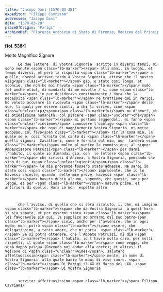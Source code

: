 ```yaml
---
title: "Jacopo Dani (1570-03-20)"
expeditor: "Filippo Cavriana"
addressee: "Jacopo Dani"
date: "1570-03-20"
placeOfOrigin: "Parigi"
archiveRef: "Florence Archivio di Stato di Firenze, Mediceo del Principato, 1317, fols. -"
---
```



**[fol. 538r]**

Molto Magnifico Signore 


          Le due lettere  di Vostra Signoria  scritte in diversi tempi, mi sono venute <span class="lb-marker"></span> alli mani, in luoghi, et tempi diversi, et però la risposta <span class="lb-marker"></span> a quelle, doverá arrivar tardo à Vostra Signoria, atteso che il nostro  viag<span class="lb-marker"></span> gio, e stato cosi longo, et sconcio, che non ho mai havuto <span class="lb-marker"></span> modo (et anche otio), di mandarli di me novelle / si come <span class="lb-marker"></span> io pur desiderava continuamente / Hora che la necessità <span class="lb-marker"></span> ne trattiene qui in Parigi, ho voluto accusare la ricevuta <span class="lb-marker"></span> delle sue, li quali per essere simili, a chi li scrive, cioe <span class="unclear">p</span><span class="lb-marker"></span> ne d'amori, et di otiosissima humanità, col piacere <span class="unclear">che</span><span class="lb-marker"></span> mi portano leggendoli, mi fanno <span class="unclear">insieme</span> conoscere l'obbligo <span class="lb-marker"></span> che ogni di maggiormente Vostra Signoria  mi mette addosso, col favo<span class="lb-marker"></span> rir la cosa mia, la quale se è, cosi fornita dal canto di <span class="lb-marker"></span> quelli signori  Cavallieri, come è fornita dal mio, non  tarderà <span class="lb-marker"></span> molto al venire la commissione, al signor Ambasciatore Petruzzi<span class="lb-marker"></span> per darmi l'habito, il quale io dimandai gia, con  le lettere <span class="lb-marker"></span> che scrissi d'Ancona, a Vostra Signoria, pensando che sino di qui <span class="unclear">gionti</span><span class="lb-marker"></span> le mie provanze fossero state admesse, Ne sarei io stato cosi <span class="lb-marker"></span> imprudente, che io lo havessi chiesto, quando  delle mie prove, havessi <span class="lb-marker"></span> havuto dubio alcuno, sapendo, che queste, sono per legge, et per <span class="lb-marker"></span> natura prime, et antiriori di quello. Hora io non  espetto altro
        


          che l'avviso, di quello che si será risoluto, il che, mi imagino <span class="lb-marker"></span> che da Vostra Signoria  a quest'hora si sia saputo, et per essermi stata <span class="lb-marker"></span> lei favorevole sin qui, la supplico ad ornarmi dal suo patro<span class="lb-marker"></span> cinio, anche per l'avvenire, che in ogni modo; non  potrò <span class="lb-marker"></span> essere, che obligatissimo, a tanto amore, che mi porta. <span class="lb-marker"></span> Se si potrà ottenere, che l'Abbate Petruzzi, mi dia <span class="lb-marker"></span> l'habito, io l'havrò molto caro, per molti rispetti, il quale <span class="lb-marker"></span> come vegga, che serà doppò pasqua (Dovendo noi andar alla corte); et altresi il Vescovo di <span class="unclear">Ainès</span>, saluterò affettuosissima<span class="lb-marker"></span> mente, in nome di Vostra Signoria  alla quale bacio le mani di vivo cuore. <span class="lb-marker"></span> Di Parigi il XX di Marzo del LXX. <span class="lb-marker"></span> Di Vostra Signoria 


          servitor affettuosissimo <span class="lb-marker"></span> Filippo Cavriana/

